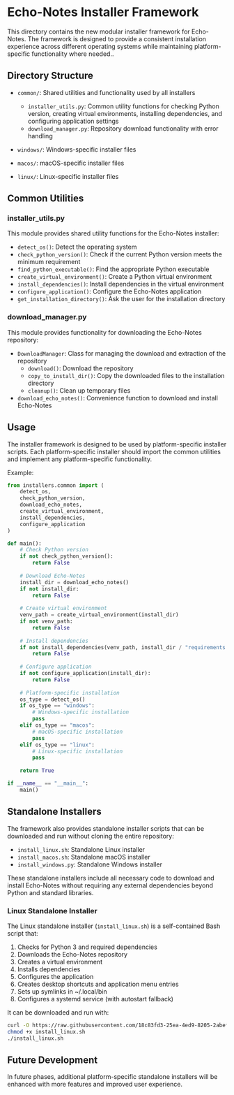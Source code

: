 # Echo-Notes Installer Framework

This directory contains the new modular installer framework for Echo-Notes. The framework is designed to provide a consistent installation experience across different operating systems while maintaining platform-specific functionality where needed..

## Directory Structure

- `common/`: Shared utilities and functionality used by all installers
  - `installer_utils.py`: Common utility functions for checking Python version, creating virtual environments, installing dependencies, and configuring application settings
  - `download_manager.py`: Repository download functionality with error handling
  
- `windows/`: Windows-specific installer files
- `macos/`: macOS-specific installer files
- `linux/`: Linux-specific installer files

## Common Utilities

### installer_utils.py

This module provides shared utility functions for the Echo-Notes installer:

- `detect_os()`: Detect the operating system
- `check_python_version()`: Check if the current Python version meets the minimum requirement
- `find_python_executable()`: Find the appropriate Python executable
- `create_virtual_environment()`: Create a Python virtual environment
- `install_dependencies()`: Install dependencies in the virtual environment
- `configure_application()`: Configure the Echo-Notes application
- `get_installation_directory()`: Ask the user for the installation directory

### download_manager.py

This module provides functionality for downloading the Echo-Notes repository:

- `DownloadManager`: Class for managing the download and extraction of the repository
  - `download()`: Download the repository
  - `copy_to_install_dir()`: Copy the downloaded files to the installation directory
  - `cleanup()`: Clean up temporary files
- `download_echo_notes()`: Convenience function to download and install Echo-Notes

## Usage

The installer framework is designed to be used by platform-specific installer scripts. Each platform-specific installer should import the common utilities and implement any platform-specific functionality.

Example:

```python
from installers.common import (
    detect_os,
    check_python_version,
    download_echo_notes,
    create_virtual_environment,
    install_dependencies,
    configure_application
)

def main():
    # Check Python version
    if not check_python_version():
        return False
    
    # Download Echo-Notes
    install_dir = download_echo_notes()
    if not install_dir:
        return False
    
    # Create virtual environment
    venv_path = create_virtual_environment(install_dir)
    if not venv_path:
        return False
    
    # Install dependencies
    if not install_dependencies(venv_path, install_dir / "requirements.txt"):
        return False
    
    # Configure application
    if not configure_application(install_dir):
        return False
    
    # Platform-specific installation
    os_type = detect_os()
    if os_type == "windows":
        # Windows-specific installation
        pass
    elif os_type == "macos":
        # macOS-specific installation
        pass
    elif os_type == "linux":
        # Linux-specific installation
        pass
    
    return True

if __name__ == "__main__":
    main()
```

## Standalone Installers

The framework also provides standalone installer scripts that can be downloaded and run without cloning the entire repository:

- `install_linux.sh`: Standalone Linux installer
- `install_macos.sh`: Standalone macOS installer
- `install_windows.py`: Standalone Windows installer

These standalone installers include all necessary code to download and install Echo-Notes without requiring any external dependencies beyond Python and standard libraries.

### Linux Standalone Installer

The Linux standalone installer (`install_linux.sh`) is a self-contained Bash script that:

1. Checks for Python 3 and required dependencies
2. Downloads the Echo-Notes repository
3. Creates a virtual environment
4. Installs dependencies
5. Configures the application
6. Creates desktop shortcuts and application menu entries
7. Sets up symlinks in ~/.local/bin
8. Configures a systemd service (with autostart fallback)

It can be downloaded and run with:

```bash
curl -O https://raw.githubusercontent.com/18c83fd3-25ea-4ed9-8205-2abeff9b3883/Echo-Notes/main/installers/install_linux.sh
chmod +x install_linux.sh
./install_linux.sh
```

## Future Development

In future phases, additional platform-specific standalone installers will be enhanced with more features and improved user experience.